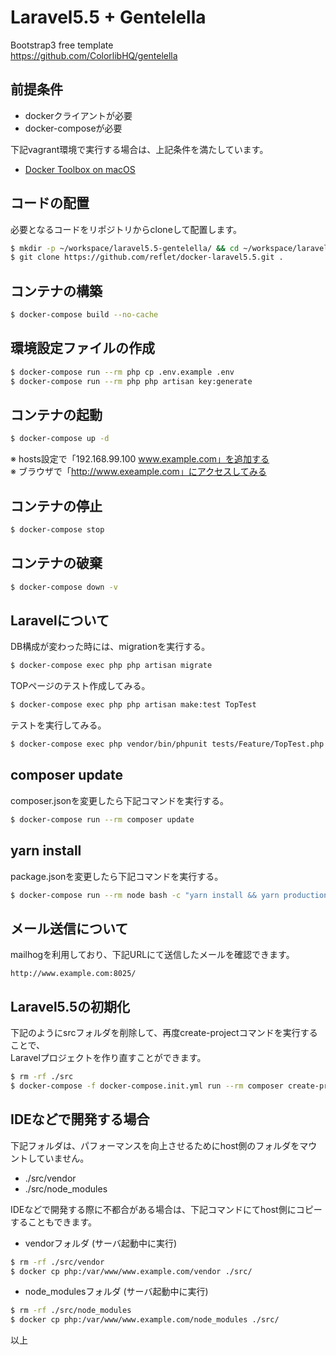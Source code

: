 # Laravel5.5 + Gentelella
Bootstrap3 free template  
https://github.com/ColorlibHQ/gentelella

## 前提条件
- dockerクライアントが必要
- docker-composeが必要

下記vagrant環境で実行する場合は、上記条件を満たしています。
* [Docker Toolbox on macOS](https://docs.docker.com/toolbox/toolbox_install_mac/)

## コードの配置
必要となるコードをリポジトリからcloneして配置します。
```bash
$ mkdir -p ~/workspace/laravel5.5-gentelella/ && cd ~/workspace/laravel5.5-gentelella/
$ git clone https://github.com/reflet/docker-laravel5.5.git .
```

## コンテナの構築
```bash
$ docker-compose build --no-cache
```

## 環境設定ファイルの作成
```bash
$ docker-compose run --rm php cp .env.example .env
$ docker-compose run --rm php php artisan key:generate
```

## コンテナの起動
```bash
$ docker-compose up -d
```
※ hosts設定で「192.168.99.100 www.example.com」を追加する  
※ ブラウザで「http://www.exeample.com」にアクセスしてみる

## コンテナの停止
```bash
$ docker-compose stop
```

## コンテナの破棄
```bash
$ docker-compose down -v
```

## Laravelについて
DB構成が変わった時には、migrationを実行する。
```bash
$ docker-compose exec php php artisan migrate
```

TOPページのテスト作成してみる。
```bash
$ docker-compose exec php php artisan make:test TopTest
```

テストを実行してみる。
```bash
$ docker-compose exec php vendor/bin/phpunit tests/Feature/TopTest.php
```

## composer update
composer.jsonを変更したら下記コマンドを実行する。
```bash
$ docker-compose run --rm composer update
```

## yarn install
package.jsonを変更したら下記コマンドを実行する。
```bash
$ docker-compose run --rm node bash -c "yarn install && yarn production"
```

## メール送信について
mailhogを利用しており、下記URLにて送信したメールを確認できます。
```
http://www.example.com:8025/
```

## Laravel5.5の初期化
下記のようにsrcフォルダを削除して、再度create-projectコマンドを実行することで、  
Laravelプロジェクトを作り直すことができます。
```bash
$ rm -rf ./src
$ docker-compose -f docker-compose.init.yml run --rm composer create-project "laravel/laravel=5.5.*" .
```

## IDEなどで開発する場合
下記フォルダは、パフォーマンスを向上させるためにhost側のフォルダをマウントしていません。  
- ./src/vendor
- ./src/node_modules

IDEなどで開発する際に不都合がある場合は、下記コマンドにてhost側にコピーすることもできます。

- vendorフォルダ (サーバ起動中に実行)
```bash
$ rm -rf ./src/vendor
$ docker cp php:/var/www/www.example.com/vendor ./src/
```
- node_modulesフォルダ (サーバ起動中に実行)
```bash
$ rm -rf ./src/node_modules
$ docker cp php:/var/www/www.example.com/node_modules ./src/
```

以上
